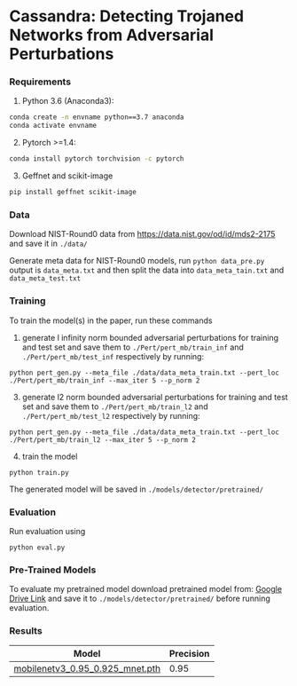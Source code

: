 # Cassandra: Detecting Trojaned Networks from Adversarial Perturbations


### Requirements

1) Python 3.6 (Anaconda3):
```bash
conda create -n envname python==3.7 anaconda
conda activate envname
```
2) Pytorch >=1.4:
```bash
conda install pytorch torchvision -c pytorch
```
3) Geffnet and scikit-image
```bash
pip install geffnet scikit-image
```

### Data

Download NIST-Round0 data from https://data.nist.gov/od/id/mds2-2175 and save it in `./data/`

Generate meta data for NIST-Round0  models, run `python data_pre.py` output is `data_meta.txt` and then split the data into `data_meta_tain.txt` and `data_meta_test.txt`

### Training

To train the model(s) in the paper, run these commands
1) generate l infinity norm bounded adversarial perturbations for training and test set
and save them to `./Pert/pert_mb/train_inf` and `./Pert/pert_mb/test_inf` respectively by running:
```
python pert_gen.py --meta_file ./data/data_meta_train.txt --pert_loc ./Pert/pert_mb/train_inf --max_iter 5 --p_norm 2
```
3) generate l2 norm bounded adversarial perturbations for training and test set
and save them to `./Pert/pert_mb/train_l2` and `./Pert/pert_mb/test_l2` respectively by running:
```
python pert_gen.py --meta_file ./data/data_meta_train.txt --pert_loc ./Pert/pert_mb/train_l2 --max_iter 5 --p_norm 2
```

4) train the model
```
python train.py
```
The generated model will be saved in `./models/detector/pretrained/`


### Evaluation

Run evaluation using

```
python eval.py
```

### Pre-Trained Models

To evaluate my pretrained model download pretrained model from: [Google Drive Link](https://drive.google.com/file/d/1gjrKbiVmYJwNujHN-m9kziy6ViERjezx/view?usp=sharing) and save it to `./models/detector/pretrained/` before running evaluation.



### Results

| Model | Precision |
| --- | --- |
|  [mobilenetv3_0.95_0.925_mnet.pth](https://drive.google.com/file/d/1gjrKbiVmYJwNujHN-m9kziy6ViERjezx/view?usp=sharing) | 0.95 |



